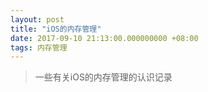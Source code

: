 ```yaml
---
layout: post
title: "iOS的内存管理"
date: 2017-09-10 21:13:00.000000000 +08:00
tags: 内存管理
---
```



> 一些有关iOS的内存管理的认识记录
